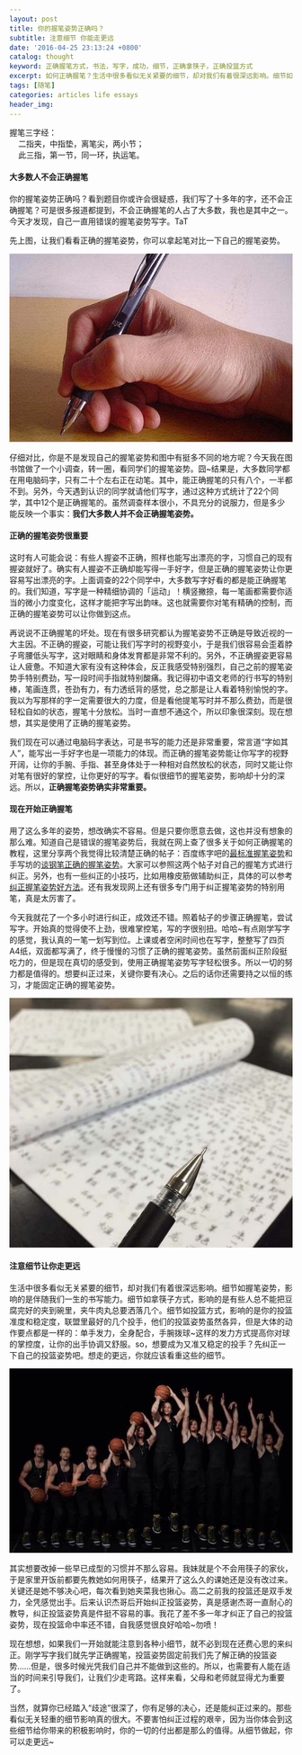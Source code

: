 ```yaml
---
layout: post
title: 你的握笔姿势正确吗？
subtitle: 注意细节 你能走更远
date: '2016-04-25 23:13:24 +0800'
catalog: thought
keyword: 正确握笔方式，书法，写字，成功，细节，正确拿筷子，正确投篮方式
excerpt: 如何正确握笔？生活中很多看似无关紧要的细节，却对我们有着很深远影响。细节如握笔姿势，影响的是伴随我们一生的书写能力。不要害怕纠正过程的艰辛，因为当你体会到这些细节给你带来的积极影响时，你的一切的付出都是那么的值得。从细节做起，你可以走更远~
tags: [随笔]
categories: articles life essays
header_img: 
---
```


握笔三字经：
<br/>&nbsp;&nbsp;&nbsp;&nbsp;二指夹，中指垫，离笔尖，两小节；
<br/>&nbsp;&nbsp;&nbsp;&nbsp;此三指，第一节，同一环，执运笔。

#### 大多数人不会正确握笔

你的握笔姿势正确吗？看到题目你或许会很疑惑，我们写了十多年的字，还不会正确握笔？可是很多报道都提到，不会正确握笔的人占了大多数，我也是其中之一。今天才发现，自己一直用错误的握笔姿势写字。TaT

先上图，让我们看看正确的握笔姿势，你可以拿起笔对比一下自己的握笔姿势。

![](/assets/imgs/posts/hold-your-pen-properly/2.jpg)

仔细对比，你是不是发现自己的握笔姿势和图中有挺多不同的地方呢？今天我在图书馆做了一个小调查，转一圈，看同学们的握笔姿势。囧~结果是，大多数同学都在用电脑码字，只有二十个左右正在动笔。其中，能正确握笔的只有八个，一半都不到。另外，今天遇到认识的同学就请他们写字，通过这种方式统计了22个同学，其中12个是正确握笔的。虽然调查样本很小，不具充分的说服力，但是多少能反映一个事实：**我们大多数人并不会正确握笔姿势。**

#### 正确的握笔姿势很重要

这时有人可能会说：有些人握姿不正确，照样也能写出漂亮的字，习惯自己的现有握姿就好了。确实有人握姿不正确却能写得一手好字，但是正确的握笔姿势让你更容易写出漂亮的字。上面调查的22个同学中，大多数写字好看的都是能正确握笔的。我们知道，写字是一种精细协调的「运动」！横竖撇捺，每一笔画都需要你适当的微小力度变化，这样才能把字写出韵味。这也就需要你对笔有精确的控制，而正确的握笔姿势可以让你做到这点。

再说说不正确握笔的坏处。现在有很多研究都认为握笔姿势不正确是导致近视的一大主因。不正确的握姿，可能让我们写字时的视野变小，于是我们很容易会歪着脖子弯腰低头写字，这对眼睛和身体发育都是非常不利的。另外，不正确握姿更容易让人疲惫。不知道大家有没有这种体会，反正我感受特别强烈，自己之前的握笔姿势手特别费劲，写一段时间手指就特别酸痛。我记得初中语文老师的行书写的特别棒，笔画连贯，苍劲有力，有力透纸背的感觉，总之那是让人看着特别愉悦的字。我以为写那样的字一定需要很大的力度，但是看他提笔写时并不那么费劲，而是很轻松自如的状态，握笔十分放松。当时一直想不通这个，所以印象很深刻。现在想想，其实是使用了正确的握笔姿势。

我们现在可以通过电脑码字表达，可是书写的能力还是非常重要，常言道“字如其人”，能写出一手好字也是一项能力的体现。而正确的握笔姿势能让你写字的视野开阔，让你的手腕、手指、甚至身体处于一种相对自然放松的状态，同时又能让你对笔有很好的掌控，让你更好的写字。看似很细节的握笔姿势，影响却十分的深远。所以，**正确握笔姿势确实非常重要。**

#### 现在开始正确握笔

用了这么多年的姿势，想改确实不容易。但是只要你愿意去做，这也并没有想象的那么难。知道自己是错误的握笔姿势后，我就在网上查了很多关于如何正确握笔的教程，这里分享两个我觉得比较清楚正确的帖子：百度练字吧的[最标准握笔姿势](http://tieba.baidu.com/p/1456338268)和手写坊的[谈钢笔正确的握笔姿势](http://www.shouxiefang.com/lianzi/3871.html)。大家可以参照这两个帖子对自己的握笔方式进行纠正。另外，也有一些纠正的小技巧，比如用橡皮筋做辅助纠正，具体的可以参考[纠正握笔姿势好方法](http://ww.daliulian.net/cat62/node443645)。还有我发现网上还有很多专门用于纠正握笔姿势的特别用笔，真是太厉害了。

今天我就花了一个多小时进行纠正，成效还不错。照着帖子的步骤正确握笔，尝试写字。开始真的觉得使不上劲，很难掌控笔，写的字很别扭。哈哈~有点刚学写字的感觉，我认真的一笔一划写到位。上课或者空闲时间也在写字，整整写了四页A4纸，双面都写满了，终于慢慢的习惯了正确的握笔姿势。虽然前面纠正阶段挺吃力的，但是现在真切的感受到，使用正确握笔姿势写字轻松很多。所以一切的努力都是值得的。想要纠正过来，关键你要有决心。之后的话你还需要持之以恒的练习，才能固定正确的握笔姿势。


![](/assets/imgs/posts/hold-your-pen-properly/3.jpg)

#### 注意细节让你走更远

生活中很多看似无关紧要的细节，却对我们有着很深远影响。细节如握笔姿势，影响的是伴随我们一生的书写能力。细节如拿筷子方式，影响的是有些人总不能把豆腐完好的夹到碗里，夹牛肉丸总要洒落几个。细节如投篮方式，影响的是你的投篮准度和稳定度，联盟里最好的几个投手，他们的投篮姿势虽然各异，但是大体的动作要点都是一样的：单手发力，全身配合，手腕拨球~这样的发力方式提高你对球的掌控度，让你的出手协调又舒服。so，想要成为又准又稳定的投手？先纠正一下自己的投篮姿势吧。想走的更远，你就应该看重这些的细节。

![](/assets/imgs/posts/hold-your-pen-properly/4.jpg)

其实想要改掉一些早已成型的习惯并不那么容易。我妹就是个不会用筷子的家伙，于是家里开饭前都要先教她如何用筷子，结果开了这么久的课她还是没有改过来。关键还是她不够决心吧，每次看到她夹菜我也揪心。高二之前我的投篮还是双手发力，全凭感觉出手。后来认识杰哥后开始纠正投篮姿势，真是感谢杰哥一直耐心的教导，纠正投篮姿势真是件挺不容易的事。我花了差不多一年才纠正了自己的投篮姿势，现在投篮命中率还不错，自我感觉很良好哈哈~勿喷！

现在想想，如果我们一开始就能注意到各种小细节，就不必到现在还费心思的来纠正。刚学写字我们就先学正确握笔，投篮姿势固定前我们先了解正确的投篮姿势……但是，很多时候光凭我们自己并不能做到这些的。所以，也需要有人能在适当的时间来引导我们，让我们少走弯路。这样来看，父母和老师就显得尤为重要了。

当然，就算你已经踏入“歧途”很深了，你有足够的决心，还是能纠正过来的。那些看似无关轻重的细节影响真的很大。不要害怕纠正过程的艰辛，因为当你体会到这些细节给你带来的积极影响时，你的一切的付出都是那么的值得。从细节做起，你可以走更远~



